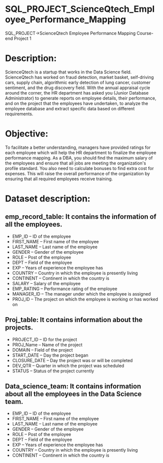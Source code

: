 # SQL_PROJECT_ScienceQtech_Employee_Performance_Mapping
 SQL_PROJECT->ScienceQtech Employee Performance Mapping
Course-end Project 1
# Description:
ScienceQtech is a startup that works in the Data Science field. ScienceQtech has worked on fraud detection, market basket, self-driving cars, supply chain, algorithmic early detection of lung cancer, customer sentiment, and the drug discovery field. With the annual appraisal cycle around the corner, the HR department has asked you (Junior Database Administrator) to generate reports on employee details, their performance, and on the project that the employees have undertaken, to analyze the employee database and extract specific data based on different requirements.
# Objective: 
To facilitate a better understanding, managers have provided ratings for each employee which will help the HR department to finalize the employee performance mapping. As a DBA, you should find the maximum salary of the employees and ensure that all jobs are meeting the organization's profile standard. You also need to calculate bonuses to find extra cost for expenses. This will raise the overall performance of the organization by ensuring that all required employees receive training.
# Dataset description:
## emp_record_table: It contains the information of all the employees.
* EMP_ID – ID of the employee
* FIRST_NAME – First name of the employee
* LAST_NAME – Last name of the employee
* GENDER – Gender of the employee
* ROLE – Post of the employee
* DEPT – Field of the employee
* EXP – Years of experience the employee has
* COUNTRY – Country in which the employee is presently living
* CONTINENT – Continent in which the country is
* SALARY – Salary of the employee
* EMP_RATING – Performance rating of the employee
* MANAGER_ID – The manager under which the employee is assigned 
* PROJ_ID – The project on which the employee is working or has worked on

## Proj_table: It contains information about the projects.
* PROJECT_ID – ID for the project
* PROJ_Name – Name of the project
* DOMAIN – Field of the project
* START_DATE – Day the project began
* CLOSURE_DATE – Day the project was or will be completed
* DEV_QTR – Quarter in which the project was scheduled
* STATUS – Status of the project currently

## Data_science_team: It contains information about all the employees in the Data Science team.
* EMP_ID – ID of the employee
* FIRST_NAME – First name of the employee
* LAST_NAME – Last name of the employee
* GENDER – Gender of the employee
* ROLE – Post of the employee
* DEPT – Field of the employee
* EXP – Years of experience the employee has
* COUNTRY – Country in which the employee is presently living
* CONTINENT – Continent in which the country is




 


